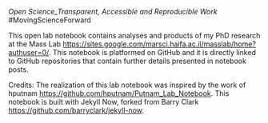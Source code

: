 *Open Science_Transparent, Accessible and Reproducible Work*
#MovingScienceForward

This open lab notebook contains analyses and products of my PhD research at the Mass Lab https://sites.google.com/marsci.haifa.ac.il/masslab/home?authuser=0/.
This notebook is platformed on GitHub and it is directly linked to GitHub repositories that contain further details presented in notebook posts. 

Credits: The realization of this lab notebook was inspired by the work of hputnam https://github.com/hputnam/Putnam_Lab_Notebook. This notebook is built with Jekyll Now, forked from Barry Clark https://github.com/barryclark/jekyll-now. 
